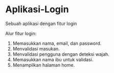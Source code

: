 # Aplikasi-Login
Sebuah aplikasi dengan fitur login

Alur fitur login:
1. Memasukkan nama, email, dan password.
2. Menvalidasi masukan.
3. Menvalidasi pengguna dengan deteksi wajah.
4. Memasukkan nama ibu untuk validasi.
5. Menampilkan halaman home.

